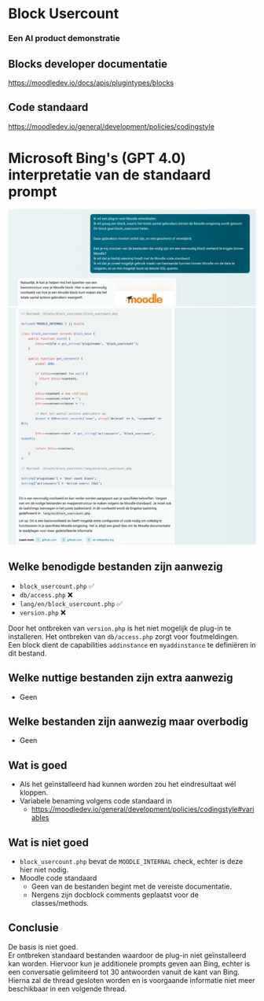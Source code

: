 # Block Usercount

### Een AI product demonstratie

## Blocks developer documentatie
https://moodledev.io/docs/apis/plugintypes/blocks

## Code standaard
https://moodledev.io/general/development/policies/codingstyle

# Microsoft Bing's (GPT 4.0) interpretatie van de standaard prompt

![img](pix/1.png)
![img](pix/2.png)

## Welke benodigde bestanden zijn aanwezig
- `block_usercount.php` ✅
- `db/access.php` ❌
- `lang/en/block_usercount.php` ✅
- `version.php` ❌

Door het ontbreken van `version.php` is het niet mogelijk de plug-in te installeren.
Het ontbreken van `db/access.php` zorgt voor foutmeldingen.\
Een block dient de capabilities `addinstance` en `myaddinstance` te definiëren in dit bestand.

## Welke nuttige bestanden zijn extra aanwezig
- Geen

## Welke bestanden zijn aanwezig maar overbodig
- Geen

## Wat is goed
- Als het geïnstalleerd had kunnen worden zou het eindresultaat wél kloppen.
- Variabele benaming volgens code standaard in
  - https://moodledev.io/general/development/policies/codingstyle#variables

## Wat is niet goed
- `block_usercount.php` bevat de `MOODLE_INTERNAL` check, echter is deze hier niet nodig.
- Moodle code standaard
    - Geen van de bestanden begint met de vereiste documentatie.
    - Nergens zijn docblock comments geplaatst voor de classes/methods.

## Conclusie
De basis is niet goed.\
Er ontbreken standaard bestanden waardoor de plug-in niet geïnstalleerd kan worden.
Hiervoor kun je additionele prompts geven aan Bing, echter is een conversatie gelimiteerd tot 30 antwoorden vanuit de kant van Bing.
Hierna zal de thread gesloten worden en is voorgaande informatie niet meer beschikbaar in een volgende thread.
